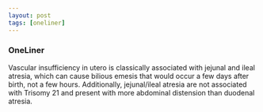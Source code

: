 ```yaml
---
layout: post
tags: [oneliner]
---
```



### OneLiner

Vascular insufficiency in utero is classically associated with jejunal and ileal atresia, which can cause bilious emesis that would occur a few days after birth, not a few hours. Additionally, jejunal/ileal atresia are not associated with Trisomy 21 and present with more abdominal distension than duodenal atresia.
